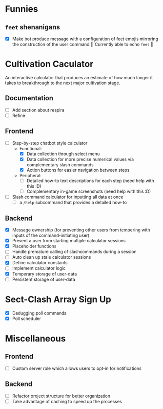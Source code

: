 # Funnies

## `feet` shenanigans
- [x] Make bot produce message with a configuration of feet emojis mirroring the construction of the user command || Currently able to echo `feet` ||

# Cultivation Caculator
An interactive calculator that produces an estimate of how much longer it takes to breakthrough to the next major cultivation stage.

## Documentation
- [ ] Add section about respira
- [ ] Refine

## Frontend
- [ ] Step-by-step chatbot style calculator
    - Functional:
        - [x] Data collection through select menu
        - [x] Data collection for more precise numerical values via complementary slash commands
        - [x] Action buttons for easier navigation between steps
    - Peripheral:
        - [ ] Detailed how-to text descriptions for each step (need help with this :D)
        - [ ] Complementary in-game screenshots (need help with this :D)
- [ ] Slash command calculator for inputting all data at once
    - [ ] a `/help` subcommand that provides a detailed how-to

## Backend
- [x] Message ownership (for preventing other users from tempering with inputs of the command-initiating user)
- [x] Prevent a user from starting multiple calculator sessions
- [x] Placeholder functions
- [ ] Handle premature calling of slashcommands during a session
- [ ] Auto clean up stale calculator sessions
- [x] Define calculator constants
- [ ] Implement calculator logic
- [x] Temperary storage of user-data
- [ ] Persistent storage of user-data

# Sect-Clash Array Sign Up
- [x] Dedugging poll commands
- [x] Poll scheduler

# Miscellaneous

## Frontend
- [ ] Custom server role which allows users to opt-in for notifications

## Backend
- [ ] Refactor project structure for better organization
- [ ] Take advantage of caching to speed up the processes
